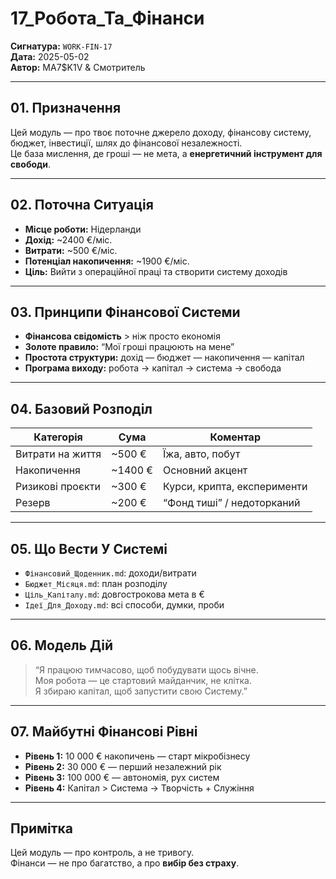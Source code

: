 # 17_Робота_Та_Фінанси  
**Сигнатура:** `WORK-FIN-17`  
**Дата:** 2025-05-02  
**Автор:** MA7$K1V & Смотритель

---

## 01. Призначення

Цей модуль — про твоє поточне джерело доходу, фінансову систему, бюджет, інвестиції, шлях до фінансової незалежності.  
Це база мислення, де гроші — не мета, а **енергетичний інструмент для свободи**.

---

## 02. Поточна Ситуація

- **Місце роботи:** Нідерланди  
- **Дохід:** ~2400 €/міс.  
- **Витрати:** ~500 €/міс.  
- **Потенціал накопичення:** ~1900 €/міс.  
- **Ціль:** Вийти з операційної праці та створити систему доходів

---

## 03. Принципи Фінансової Системи

- **Фінансова свідомість** > ніж просто економія
- **Золоте правило:** “Мої гроші працюють на мене”
- **Простота структури:** дохід — бюджет — накопичення — капітал
- **Програма виходу:** робота → капітал → система → свобода

---

## 04. Базовий Розподіл

| Категорія         | Сума     | Коментар                     |
|------------------|----------|------------------------------|
| Витрати на життя | ~500 €   | Їжа, авто, побут             |
| Накопичення      | ~1400 €  | Основний акцент              |
| Ризикові проєкти | ~300 €   | Курси, крипта, експерименти  |
| Резерв           | ~200 €   | “Фонд тиші” / недоторканий   |

---

## 05. Що Вести У Системі

- `Фінансовий_Щоденник.md`: доходи/витрати
- `Бюджет_Місяця.md`: план розподілу
- `Ціль_Капіталу.md`: довгострокова мета в €
- `Ідеї_Для_Доходу.md`: всі способи, думки, проби

---

## 06. Модель Дій

> “Я працюю тимчасово, щоб побудувати щось вічне.  
> Моя робота — це стартовий майданчик, не клітка.  
> Я збираю капітал, щоб запустити свою Систему.”

---

## 07. Майбутні Фінансові Рівні

- **Рівень 1:** 10 000 € накопичень — старт мікробізнесу  
- **Рівень 2:** 30 000 € — перший незалежний рік  
- **Рівень 3:** 100 000 € — автономія, рух систем  
- **Рівень 4:** Капітал > Система → Творчість + Служіння

---

## Примітка

Цей модуль — про контроль, а не тривогу.  
Фінанси — не про багатство, а про **вибір без страху**.